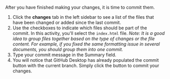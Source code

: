
After you have finished making your changes, it is time to commit them.

1. Click the **changes** tab in the left sidebar to see a list of the files that have been changed or added since the last commit.
1. Use the checkboxes to indicate which files should be part of the commit. In this activity, you'll select the `index.html` file.
*Note: It is a good idea to group files together based on the type of changes or the file content. For example, if you fixed the same formatting issue in several documents, you should group them into one commit.*
1. Type your commit message in the Summary field.
1. You will notice that GitHub Desktop has already populated the commit button with the current branch. Simply click the button to commit your changes.
